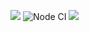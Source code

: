 <a href="https://codeclimate.com/github/codeclimate/codeclimate/maintainability"><img src="https://api.codeclimate.com/v1/badges/a99a88d28ad37a79dbf6/maintainability" /></a>
![Node CI](https://github.com/DenisBaranov2019/frontend-project-lvl1/workflows/Node%20CI/badge.svg)
<a href="https://asciinema.org/a/sWx4WhbBva9hkK1LskJypi2GR" target="_blank"><img src="https://asciinema.org/a/sWx4WhbBva9hkK1LskJypi2GR.svg" /></a>
